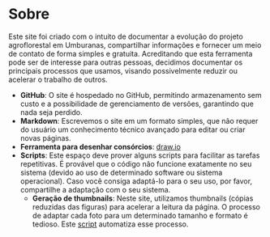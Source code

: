 # Sobre

Este site foi criado com o intuito de documentar a evolução do projeto agroflorestal em Umburanas, compartilhar informações e fornecer um meio de contato de forma simples e gratuita. Acreditando que esta ferramenta pode ser de interesse para outras pessoas, decidimos documentar os principais processos que usamos, visando possivelmente reduzir ou acelerar o trabalho de outros.

- **GitHub**: O site é hospedado no GitHub, permitindo armazenamento sem custo e a possibilidade de gerenciamento de versões, garantindo que nada seja perdido.
- **Markdown**: Escrevemos o site em um formato simples, que não requer do usuário um conhecimento técnico avançado para editar ou criar novas páginas.
- **Ferramenta para desenhar consórcios**: [draw.io](https://app.diagrams.net/)
- **Scripts**: Este espaço deve prover alguns scripts para facilitar as tarefas repetitivas. É provável que o código não funcione exatamente no seu sistema (devido ao uso de determinado software ou sistema operacional). Caso você consiga adaptá-lo para o seu uso, por favor, compartilhe a adaptação com o seu sistema.
  - **Geração de thumbnails**: Neste site, utilizamos thumbnails (cópias reduzidas das figuras) para acelerar a leitura da página. O processo de adaptar cada foto para um determinado tamanho e formato é tedioso. Este [script](scripts/cria_thumbnails.md) automatiza esse processo.